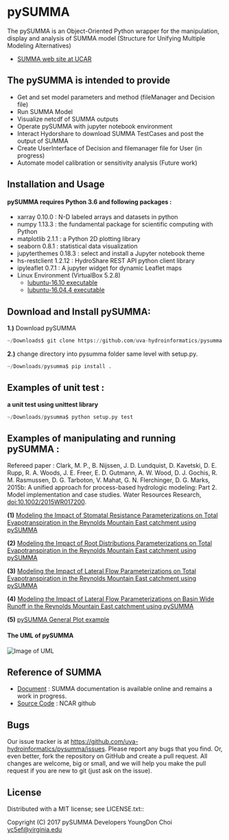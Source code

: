 # pySUMMA                                        

The pySUMMA is an Object-Oriented Python wrapper for the manipulation, display and analysis of 
SUMMA model (Structure for Unifying Multiple Modeling Alternatives)

* [SUMMA web site at UCAR ](https://www.rap.ucar.edu/projects/summa)

## The pySUMMA is intended to provide

 - Get and set model parameters and method (fileManager and Decision file) 
 - Run SUMMA Model 
 - Visualize netcdf of SUMMA outputs
 - Operate pySUMMA with jupyter notebook environment 
 - Interact Hydorshare to download SUMMA TestCases and post the output of SUMMA 
 - Create UserInterface of Decision and filemanager file for User (in progress)
 - Automate model calibration or sensitivity analysis (Future work)


## Installation and Usage

#### pySUMMA requires Python 3.6 and following packages :

 - xarray 0.10.0 : N-D labeled arrays and datasets in python
 - numpy 1.13.3 : the fundamental package for scientific computing with Python
 - matplotlib 2.1.1 : a Python 2D plotting library 
 - seaborn 0.8.1 : statistical data visualization 
 - jupyterthemes 0.18.3 : select and install a Jupyter notebook theme
 - hs-restclient 1.2.12 : HydroShare REST API python client library
 - ipyleaflet 0.7.1 : A jupyter widget for dynamic Leaflet maps 
 - Linux Environment (VirtualBox 5.2.8)
   - [lubuntu-16.10 executable](https://www.hydroshare.org/resource/a5dbd5b198c9468387f59f3fefc11e22/)
   - [lubuntu-16.04.4 executable](https://www.hydroshare.org/resource/041671fbc8a544cd8a979af6c2227f92/)        

## Download and Install pySUMMA:

**1.)**  Download pySUMMA
```python
~/Downloads$ git clone https://github.com/uva-hydroinformatics/pysumma.git
```
        
**2.)**  change directory into pysumma folder same level with setup.py.
```python
~/Downloads/pysumma$ pip install .
```

## Examples of unit test :

**a unit test using unittest library**  

```python
~/Downloads/pysumma$ python setup.py test
```
## Examples of manipulating and running pySUMMA :

Refereed paper : Clark, M. P., B. Nijssen, J. D. Lundquist, D. Kavetski, D. E. Rupp, R. A. Woods, 
J. E. Freer, E. D. Gutmann, A. W. Wood, D. J. Gochis, R. M. Rasmussen, D. G. Tarboton, V. Mahat, 
G. N. Flerchinger, D. G. Marks, 2015b: A unified approach for process-based hydrologic modeling: 
Part 2. Model implementation and case studies. Water Resources Research, 
[doi:10.1002/2015WR017200](https://agupubs.onlinelibrary.wiley.com/doi/abs/10.1002/2015WR017200).

**(1)** [Modeling the Impact of Stomatal Resistance Parameterizations on Total Evapotranspiration 
         in the Reynolds Mountain East catchment using pySUMMA](https://github.com/uva-hydroinformatics/pysumma/blob/master/sopron_2018_notebooks/pySUMMA_Demo_Example_Fig7_Using_TestCase_from_Hydroshare.ipynb) 

**(2)** [Modeling the Impact of Root Distributions Parameterizations on Total Evapotranspiration 
         in the Reynolds Mountain East catchment using pySUMMA](https://github.com/uva-hydroinformatics/pysumma/blob/master/sopron_2018_notebooks/pySUMMA_Demo_Example_Fig8_left_Using_TestCase_from_Hydroshare.ipynb)

**(3)** [Modeling the Impact of Lateral Flow Parameterizations on Total Evapotranspiration in the 
         Reynolds Mountain East catchment using pySUMMA](https://github.com/uva-hydroinformatics/pysumma/blob/master/sopron_2018_notebooks/pySUMMA_Demo_Example_Fig8_right_Using_TestCase_from_Hydroshare.ipynb)

**(4)** [Modeling the Impact of Lateral Flow Parameterizations on Basin Wide Runoff in the Reynolds 
         Mountain East catchment using pySUMMA](https://github.com/uva-hydroinformatics/pysumma/blob/master/sopron_2018_notebooks/pySUMMA_Demo_Example_Fig9_Using_TestCase_from_Hydroshare.ipynb)

**(5)** [pySUMMA General Plot example](https://github.com/uva-hydroinformatics/pysumma/blob/master/sopron_2018_notebooks/pySUMMA_General_Plot_Example.ipynb)

#### The UML of pySUMMA
![Image of UML](https://github.com/uva-hydroinformatics/pysumma/blob/master/pySUMMA_UML.jpg)

## Reference of SUMMA

 - [Document](http://summa.readthedocs.io/en/latest/) : SUMMA documentation is available online and remains a work in progress.
 - [Source Code](https://github.com/NCAR/summa) : NCAR github
 
## Bugs
  Our issue tracker is at https://github.com/uva-hydroinformatics/pysumma/issues.
  Please report any bugs that you find.  Or, even better, fork the repository on
  GitHub and create a pull request.  All changes are welcome, big or small, and we
  will help you make the pull request if you are new to git
  (just ask on the issue).

## License
  Distributed with a MIT license; see LICENSE.txt::

  Copyright (C) 2017 pySUMMA Developers
  YoungDon Choi <yc5ef@virginia.edu>
